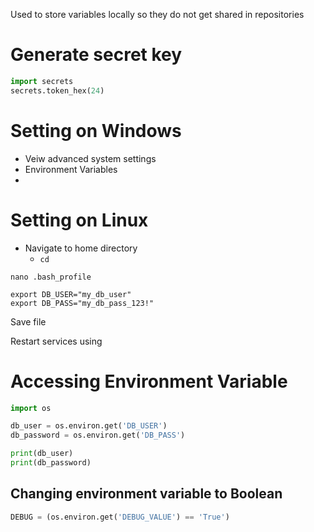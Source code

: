 Used to store variables locally so they do not get shared in repositories

# Generate secret key

```python
import secrets
secrets.token_hex(24)
```

# Setting on Windows

- Veiw advanced system settings
- Environment Variables
- 

# Setting on Linux

- Navigate to home directory
	- `cd`

`nano .bash_profile`

```
export DB_USER="my_db_user"
export DB_PASS="my_db_pass_123!"
```

Save file

Restart services using

# Accessing Environment Variable

```python
import os

db_user = os.environ.get('DB_USER')
db_password = os.environ.get('DB_PASS')

print(db_user)
print(db_password)
```

## Changing environment variable to Boolean

```python
DEBUG = (os.environ.get('DEBUG_VALUE') == 'True')
```